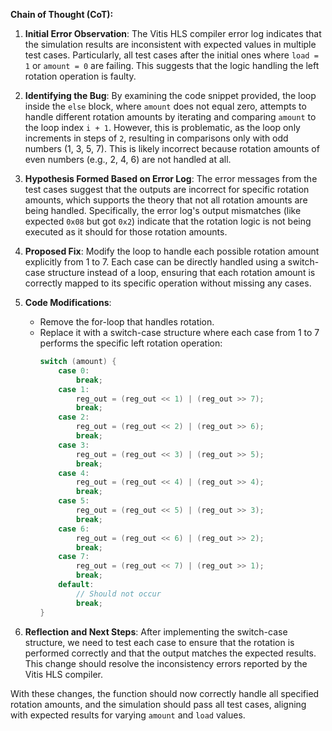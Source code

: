 **Chain of Thought (CoT):**

1. **Initial Error Observation**: The Vitis HLS compiler error log indicates that the simulation results are inconsistent with expected values in multiple test cases. Particularly, all test cases after the initial ones where `load = 1` or `amount = 0` are failing. This suggests that the logic handling the left rotation operation is faulty.

2. **Identifying the Bug**: By examining the code snippet provided, the loop inside the `else` block, where `amount` does not equal zero, attempts to handle different rotation amounts by iterating and comparing `amount` to the loop index `i + 1`. However, this is problematic, as the loop only increments in steps of `2`, resulting in comparisons only with odd numbers (1, 3, 5, 7). This is likely incorrect because rotation amounts of even numbers (e.g., 2, 4, 6) are not handled at all.

3. **Hypothesis Formed Based on Error Log**: The error messages from the test cases suggest that the outputs are incorrect for specific rotation amounts, which supports the theory that not all rotation amounts are being handled. Specifically, the error log's output mismatches (like expected `0x08` but got `0x2`) indicate that the rotation logic is not being executed as it should for those rotation amounts.

4. **Proposed Fix**: Modify the loop to handle each possible rotation amount explicitly from 1 to 7. Each case can be directly handled using a switch-case structure instead of a loop, ensuring that each rotation amount is correctly mapped to its specific operation without missing any cases.

5. **Code Modifications**:
   - Remove the for-loop that handles rotation.
   - Replace it with a switch-case structure where each case from 1 to 7 performs the specific left rotation operation:
     ```cpp
     switch (amount) {
         case 0:
             break;
         case 1:
             reg_out = (reg_out << 1) | (reg_out >> 7);
             break;
         case 2:
             reg_out = (reg_out << 2) | (reg_out >> 6);
             break;
         case 3:
             reg_out = (reg_out << 3) | (reg_out >> 5);
             break;
         case 4:
             reg_out = (reg_out << 4) | (reg_out >> 4);
             break;
         case 5:
             reg_out = (reg_out << 5) | (reg_out >> 3);
             break;
         case 6:
             reg_out = (reg_out << 6) | (reg_out >> 2);
             break;
         case 7:
             reg_out = (reg_out << 7) | (reg_out >> 1);
             break;
         default:
             // Should not occur
             break;
     }
     ```

6. **Reflection and Next Steps**: After implementing the switch-case structure, we need to test each case to ensure that the rotation is performed correctly and that the output matches the expected results. This change should resolve the inconsistency errors reported by the Vitis HLS compiler.

With these changes, the function should now correctly handle all specified rotation amounts, and the simulation should pass all test cases, aligning with expected results for varying `amount` and `load` values.